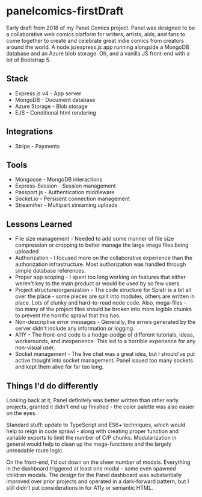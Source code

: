 # panelcomics-firstDraft
Early draft from 2018 of my Panel Comics project. Panel was designed to be a collaborative web comics platform for writers, artists, aids, and fans to come together to create and celebrate great indie comics from creators around the world. A node.js/express.js app running alongside a MongoDB database and an Azure blob storage. Oh, and a vanilla JS front-end with a bit of Bootstrap 5.

## Stack
* Express.js v4 - App server
* MongoDB - Document database
* Azure Storage - Blob storage
* EJS - Conditional html rendering

## Integrations
* Stripe - Payments

## Tools
* Mongoose - MongoDB interactions
* Express-Session - Session management
* Passport.js - Authentication middleware
* Socket.io - Persisent connection management
* Streamifier - Multipart streaming uploads

## Lessons Learned

* File size management - Needed to add some manner of file size compression or cropping to better manage the large image files being uploaded
* Authorization - I focused more on the collaborative experience than the authorization infrastructure. Most authorization was handled through simple database references.
* Proper app scoping - I spent too long working on features that either weren't key to the main product or would be used by so few users.
* Project structure/organization - The code structure for Splatr is a bit all over the place - some pieces are split into modules, others are written in place. Lots of clunky and hard-to-read node code. Also, mega-files - too many of the project files should be broken into more legible chunks to prevent the horrific sprawl that this has.
* Non-descriptive error messages - Generally, the errors generated by the server didn't include any information or logging.
* A11Y - The front-end code is a hodge-podge of different tutorials, ideas, workarounds, and inexperience. This led to a horrible experience for any non-visual user.
* Socket management - The live chat was a great idea, but I should've put active thought into socket management. Panel issued too many sockets and kept them alive for far too long.

## Things I'd do differently

Looking back at it, Panel definitely was better written than other early projects, granted it didn't end up finished - the color palette was also easier on the eyes.

Standard stuff: update to TypeScript and ES6+ techniques, which would help to reign in code sprawl - along with creating proper function and variable exports to limit the number of C/P chunks. Modularization in general would help to clean up the mega-functions and the largely unreadable route logic. 

On the front-end, I'd cut down on the sheer number of modals. Everything in the dashboard triggered at least one modal - some even spawned children modals. The design for the Panel dashboard was substantially improved over prior projects and operated in a dark-forward pattern, but I still didn't put considerations in for A11y or semantic HTML.
